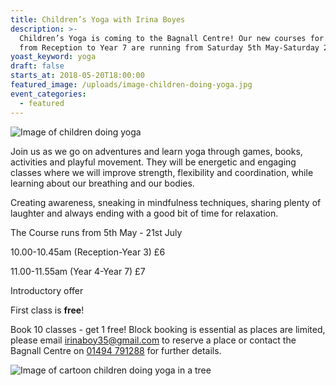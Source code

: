 ```yaml
---
title: Children’s Yoga with Irina Boyes
description: >-
  Children’s Yoga is coming to the Bagnall Centre! Our new courses for children
  from Reception to Year 7 are running from Saturday 5th May-Saturday 21st July.
yoast_keyword: yoga
draft: false
starts_at: 2018-05-20T18:00:00
featured_image: /uploads/image-children-doing-yoga.jpg
event_categories:
  - featured
---
```

![Image of children doing yoga](/uploads/image-children-doing-yoga.jpg)

Join us as we go on adventures and learn yoga through games, books, activities and playful movement. They will be energetic and engaging classes where we will improve strength, flexibility and coordination, while learning about our breathing and our bodies. 

Creating awareness, sneaking in mindfulness techniques, sharing plenty of laughter and always ending with a good bit of time for relaxation. 

The Course runs from 5th May - 21st July 

10.00-10.45am (Reception-Year 3) £6

11.00-11.55am  (Year 4-Year 7) £7

Introductory offer 

First class is **free**!

Book 10 classes - get 1 free! Block booking is essential as places are limited, please email <a href="mailto:irinaboy35@gmail.com">irinaboy35@gmail.com</a> to reserve a place or contact the Bagnall Centre on <a href="tel:+441494791288">01494 791288</a> for further details. 

![Image of cartoon children doing yoga in a tree](/uploads/image-children-yoga-tree.jpg)
